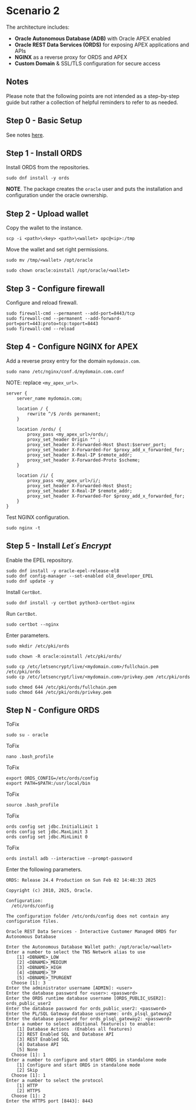 # Scenario 2

The architecture includes:
- **Oracle Autonomous Database (ADB)** with Oracle APEX enabled
- **Oracle REST Data Services (ORDS)** for exposing APEX applications and APIs
- **NGINX** as a reverse proxy for ORDS and APEX
- **Custom Domain** & SSL/TLS configuration for secure access

## Notes

Please note that the following points are not intended as a step-by-step guide but rather a collection of helpful reminders to refer to as needed.

## Step 0 - Basic Setup

See notes [here](./basic_setup.md).

## Step 1 - Install ORDS

Install ORDS from the repositories.

```
sudo dnf install -y ords
```

**NOTE**. The package creates the ```oracle``` user and puts the installation and configuration under the oracle ownership.

## Step 2 - Upload wallet

Copy the wallet to the instance.

```
scp -i <path>\<key> <path>\<wallet> opc@<ip>:/tmp
```

Move the wallet and set right permissions.

```
sudo mv /tmp/<wallet> /opt/oracle

sudo chown oracle:oinstall /opt/oracle/<wallet>
```

## Step 3 - Configure firewall

Configure and reload firewall.

```
sudo firewall-cmd --permanent --add-port=8443/tcp
sudo firewall-cmd --permanent --add-forward-port=port=443:proto=tcp:toport=8443
sudo firewall-cmd --reload
```

## Step 4 - Configure NGINX for APEX

Add a reverse proxy entry for the domain ```mydomain.com```.

```
sudo nano /etc/nginx/conf.d/mydomain.com.conf
```

NOTE: replace ```<my_apex_url>```.

```
server {
    server_name mydomain.com;

    location / {
        rewrite ^/$ /ords permanent;
    }

    location /ords/ {
        proxy_pass <my_apex_url>/ords/;
        proxy_set_header Origin "" ;
        proxy_set_header X-Forwarded-Host $host:$server_port;        
        proxy_set_header X-Forwarded-For $proxy_add_x_forwarded_for;        
        proxy_set_header X-Real-IP $remote_addr;
        proxy_set_header X-Forwarded-Proto $scheme;   
    }

    location /i/ {
        proxy_pass <my_apex_url>/i/;
        proxy_set_header X-Forwarded-Host $host;
        proxy_set_header X-Real-IP $remote_addr;
        proxy_set_header X-Forwarded-For $proxy_add_x_forwarded_for;
    }
}
```

Test NGINX configuration.

```
sudo nginx -t 
```

## Step 5 - Install *Let´s Encrypt*

Enable the EPEL repository.

```
sudo dnf install -y oracle-epel-release-el8
sudo dnf config-manager --set-enabled ol8_developer_EPEL
sudo dnf update -y
```

Install ```CertBot```.

```
sudo dnf install -y certbot python3-certbot-nginx
```

Run ```CertBot```.

```
sudo certbot --nginx
```

Enter parameters.

```
sudo mkdir /etc/pki/ords

sudo chown -R oracle:oinstall /etc/pki/ords/   

sudo cp /etc/letsencrypt/live/<mydomain.com>/fullchain.pem /etc/pki/ords
sudo cp /etc/letsencrypt/live/<mydomain.com>/privkey.pem /etc/pki/ords

sudo chmod 644 /etc/pki/ords/fullchain.pem
sudo chmod 644 /etc/pki/ords/privkey.pem
```

## Step N - Configure ORDS

ToFix

```
sudo su - oracle
```

ToFix

```
nano .bash_profile
```

ToFix

```
export ORDS_CONFIG=/etc/ords/config
export PATH=$PATH:/usr/local/bin
```

ToFix

```
source .bash_profile
```

ToFix

```
ords config set jdbc.InitialLimit 1
ords config set jdbc.MaxLimit 3
ords config set jdbc.MinLimit 0
```

ToFix

```
ords install adb --interactive --prompt-password
```

Enter the following parameters.

```
ORDS: Release 24.4 Production on Sun Feb 02 14:48:33 2025

Copyright (c) 2010, 2025, Oracle.

Configuration:
  /etc/ords/config

The configuration folder /etc/ords/config does not contain any configuration files.

Oracle REST Data Services - Interactive Customer Managed ORDS for Autonomous Database

Enter the Autonomous Database Wallet path: /opt/oracle/<wallet>
Enter a number to select the TNS Network alias to use
    [1] <DBNAME>_LOW 
    [2] <DBNAME>_MEDIUM
    [3] <DBNAME>_HIGH
    [4] <DBNAME>_TP 
    [5] <DBNAME>_TPURGENT
  Choose [1]: 3
Enter the administrator username [ADMIN]: <user>
Enter the database password for <user>: <password>
Enter the ORDS runtime database username [ORDS_PUBLIC_USER2]: ords_public_user2
Enter the database password for ords_public_user2: <password>
Enter the PL/SQL Gateway database username: ords_plsql_gateway2
Enter the database password for ords_plsql_gateway2: <password>
Enter a number to select additional feature(s) to enable:
    [1] Database Actions  (Enables all features)
    [2] REST Enabled SQL and Database API
    [3] REST Enabled SQL
    [4] Database API
    [5] None
  Choose [1]: 1
Enter a number to configure and start ORDS in standalone mode
    [1] Configure and start ORDS in standalone mode
    [2] Skip
  Choose [1]: 1
Enter a number to select the protocol
    [1] HTTP
    [2] HTTPS
  Choose [1]: 2 
Enter the HTTPS port [8443]: 8443
```